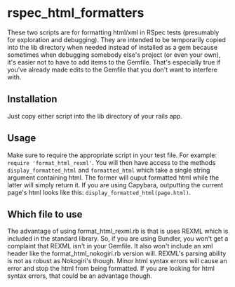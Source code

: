 rspec\_html\_formatters
=======================

These two scripts are for formatting html/xml in RSpec tests (presumably for
exploration and debugging). They are intended to be temporarily copied into the
lib directory when needed instead of installed as a gem because sometimes when
debugging somebody else's project (or even your own), it's easier not to have to
add items to the Gemfile. That's especially true if you've already made edits
to the Gemfile that you don't want to interfere with.

Installation
------------
Just copy either script into the lib directory of your rails app.


Usage
-----
Make sure to require the appropriate script in your test file. For example:
`require 'format_html_rexml'`. You will then have access to the methods
`display_formatted_html` and `formatted_html` which take a single string
argument containing html. The former will ouput formatted html while the latter
will simply return it. If you are using Capybara, outputting the current page's
html looks like this: `display_formatted_html(page.html)`.

Which file to use
----------------------------
The advantage of using format\_html\_rexml.rb is that is uses REXML which is
included in the standard library. So, if you are using Bundler, you won't get
a complaint that REXML isn't in your Gemfile. It also won't include an xml
header like the format\_html\_nokogiri.rb version will. REXML's parsing ability
is not as robust as Nokogiri's though. Minor html syntax errors will cause an
error and stop the html from being formatted. If you are looking for html syntax
errors, that could be an advantage though.
